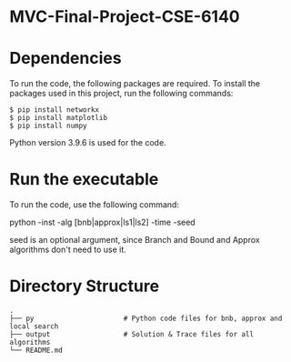 # MVC-Final-Project-CSE-6140

# Dependencies
To run the code, the following packages are required. 
To install the packages used in this project, run the following commands:

```
$ pip install networkx
$ pip install matplotlib 
$ pip install numpy
```
Python version 3.9.6 is used for the code.

# Run the executable
To run the code, use the following command:

python -inst <filename> -alg [bnb|approx|ls1|ls2] -time <cutoff in seconds> -seed <random seed>

seed is an optional argument, since Branch and Bound and Approx algorithms don't need to use it. 

# Directory Structure
    .
    ├── py                      # Python code files for bnb, approx and local search
    ├── output                  # Solution & Trace files for all algorithms
    └── README.md

